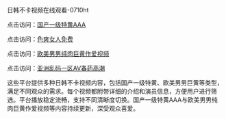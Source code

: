 日韩不卡视频在线观看-0710ht

点击访问：<a href="https://heiliaozj3tjd.pages.dev">国产一级特黄AAA</a>

点击访问：<a href="https://heiliaoxqkkct.pages.dev">色爽女人免费</a>

点击访问：<a href="https://heiliaoga6s9v.pages.dev">欧美男男纯肉巨黄作爱视频</a>

点击访问：<a href="https://heiliaoxwd5i8.pages.dev">亚洲乱码一区AV春药高潮</a>

这些平台提供多种日韩不卡视频内容，包括国产一级特黄、欧美男男巨黄等类型，满足不同观众的需求。每个视频都附带详细的介绍和演员信息，方便用户进行筛选。平台播放稳定流畅，支持不同清晰度切换。国产一级特黄AAA与欧美男男纯肉巨黄作爱视频等内容持续更新，深受观众喜爱。

<span style="display:none;">[Canonical link](https://github.com/met20250710/met11 ）</span>
